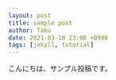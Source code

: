 ```yaml
---
layout: post
title: sample post
author: Taku
date: 2021-03-10 23:00 +0900
tags: [jekyll, tutorial]
---
```


こんにちは、サンプル投稿です。